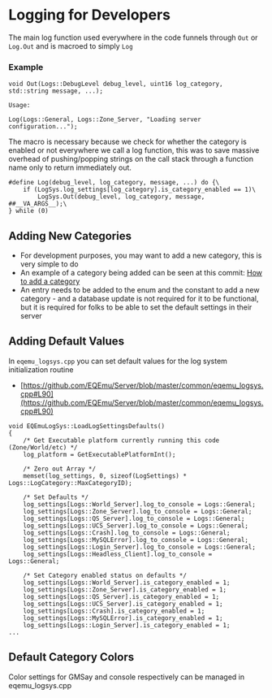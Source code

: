 # Logging for Developers

The main log function used everywhere in the code funnels through `Out` or `Log.Out` and is macroed to simply `Log`

### Example

```text
void Out(Logs::DebugLevel debug_level, uint16 log_category, std::string message, ...);

Usage:

Log(Logs::General, Logs::Zone_Server, "Loading server configuration...");
```

The macro is necessary because we check for whether the category is enabled or not everywhere we call a log function, this was to save massive overhead of pushing/popping strings on the call stack through a function name only to return immediately out.

```text
#define Log(debug_level, log_category, message, ...) do {\
	if (LogSys.log_settings[log_category].is_category_enabled == 1)\
		LogSys.Out(debug_level, log_category, message, ##__VA_ARGS__);\
} while (0)
```

## Adding New Categories

* For development purposes, you may want to add a new category, this is very simple to do
* An example of a category being added can be seen at this commit: [How to add a category](https://github.com/EQEmu/Server/commit/a46c0ee7e2dcf094c4b0e4d9cb91525443c19c5b)
* An entry needs to be added to the enum and the constant to add a new category - and a database update is not required for it to be functional, but it is required for folks to be able to set the default settings in their server

## Adding Default Values

In `eqemu_logsys.cpp` you can set default values for the log system initialization routine

* [https://github.com/EQEmu/Server/blob/master/common/eqemu_logsys.cpp#L90](https://github.com/EQEmu/Server/blob/master/common/eqemu_logsys.cpp#L90)

```text
void EQEmuLogSys::LoadLogSettingsDefaults()
{
	/* Get Executable platform currently running this code (Zone/World/etc) */
	log_platform = GetExecutablePlatformInt();

	/* Zero out Array */
	memset(log_settings, 0, sizeof(LogSettings) * Logs::LogCategory::MaxCategoryID);

	/* Set Defaults */
	log_settings[Logs::World_Server].log_to_console = Logs::General;
	log_settings[Logs::Zone_Server].log_to_console = Logs::General;
	log_settings[Logs::QS_Server].log_to_console = Logs::General;
	log_settings[Logs::UCS_Server].log_to_console = Logs::General;
	log_settings[Logs::Crash].log_to_console = Logs::General;
	log_settings[Logs::MySQLError].log_to_console = Logs::General;
	log_settings[Logs::Login_Server].log_to_console = Logs::General;
	log_settings[Logs::Headless_Client].log_to_console = Logs::General;

	/* Set Category enabled status on defaults */
	log_settings[Logs::World_Server].is_category_enabled = 1;
	log_settings[Logs::Zone_Server].is_category_enabled = 1;
	log_settings[Logs::QS_Server].is_category_enabled = 1;
	log_settings[Logs::UCS_Server].is_category_enabled = 1;
	log_settings[Logs::Crash].is_category_enabled = 1;
	log_settings[Logs::MySQLError].is_category_enabled = 1;
	log_settings[Logs::Login_Server].is_category_enabled = 1;
...
```

## Default Category Colors

Color settings for GMSay and console respectively can be managed in eqemu_logsys.cpp

